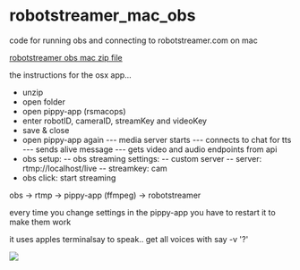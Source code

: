 # robotstreamer_mac_obs

code for running obs and connecting to robotstreamer.com on mac

[robotstreamer obs mac zip file](https://storage.googleapis.com/robotstreamer/rsapp.app.zip)


the instructions for the osx app...
- unzip
- open folder
- open pippy-app (rsmacops)
- enter robotID, cameraID, streamKey and videoKey
- save & close
- open pippy-app again 
--- media server starts
--- connects to chat for tts
--- sends alive message
--- gets video and audio endpoints from api
- obs setup:
-- obs streaming settings:
-- custom server
-- server: rtmp://localhost/live
-- streamkey: cam
- obs click: start streaming

obs ->  rtmp -> pippy-app (ffmpeg) ->  robotstreamer

every time you change settings in the pippy-app you have to restart it to make them work

it uses apples terminalsay to speak.. get all voices with say -v '?'






![](https://raw.githubusercontent.com/robotstreamer/robotstreamer_mac_obs/master/obs.png)
